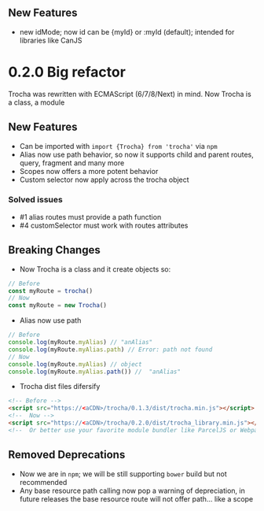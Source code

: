 ## New Features

- new idMode; now id can be {myId} or :myId (default); intended for libraries like CanJS

# 0.2.0 Big refactor

Trocha was rewritten with ECMAScript (6/7/8/Next) in mind. Now Trocha is a class, a module

## New Features

* Can be imported with `import {Trocha} from 'trocha'` via `npm`
* Alias now use path behavior, so now it supports child and parent routes, query, fragment and many more
* Scopes now offers a more potent behavior
* Custom selector now apply across the trocha object

### Solved issues
* #1 alias routes must provide a path function
* #4 customSelector must work with routes attributes

## Breaking Changes
* Now Trocha is a class and it create objects so:
```js
// Before
const myRoute = trocha()
// Now
const myRoute = new Trocha()
```
* Alias now use path

```js
// Before
console.log(myRoute.myAlias) // "anAlias"
console.log(myRoute.myAlias.path) // Error: path not found
// Now
console.log(myRoute.myAlias) // object
console.log(myRoute.myAlias.path()) //  "anAlias"
```
* Trocha dist files difersify

```html
<!-- Before -->
<script src="https://<aCDN>/trocha/0.1.3/dist/trocha.min.js"></script>
<!--  Now -->
<script src="https://<aCDN>/trocha/0.2.0/dist/trocha_library.min.js"></script>
<!--  Or better use your favorite module bundler like ParcelJS or Webpack -->
```

## Removed Deprecations

* Now we are in `npm`; we will be still supporting `bower` build but not recommended
* Any base resource path calling now pop a warning of depreciation, in future releases the base resource route will not offer path... like a scope